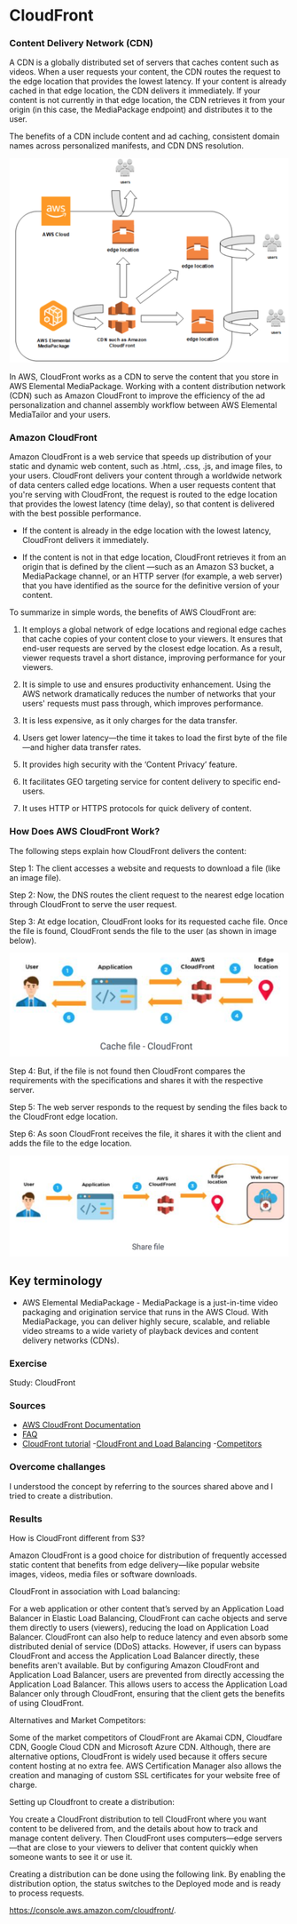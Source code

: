# CloudFront
### Content Delivery Network (CDN)

A CDN is a globally distributed set of servers that caches content such as videos. When a user requests your content, the CDN routes the request to the edge location that provides the lowest latency. If your content is already cached in that edge location, the CDN delivers it immediately. If your content is not currently in that edge location, the CDN retrieves it from your origin (in this case, the MediaPackage endpoint) and distributes it to the user. 

The benefits of a CDN include content and ad caching, consistent domain names across personalized manifests, and CDN DNS resolution. 

![AWS-13-2-CloudFront](../00_includes/AWS-Week2/AWS-13-2/i1.png)

In AWS, CloudFront works as a CDN to serve the content that you store in AWS Elemental MediaPackage. Working with a content distribution network (CDN) such as Amazon CloudFront to improve the efficiency of the ad personalization and channel assembly workflow between AWS Elemental MediaTailor and your users.

### Amazon CloudFront

Amazon CloudFront is a web service that speeds up distribution of your static and dynamic web content, such as .html, .css, .js, and image files, to your users. CloudFront delivers your content through a worldwide network of data centers called edge locations. When a user requests content that you're serving with CloudFront, the request is routed to the edge location that provides the lowest latency (time delay), so that content is delivered with the best possible performance.

- If the content is already in the edge location with the lowest latency, CloudFront delivers it immediately.

- If the content is not in that edge location, CloudFront retrieves it from an origin that is defined by the client —such as an Amazon S3 bucket, a MediaPackage channel, or an HTTP server (for example, a web server) that you have identified as the source for the definitive version of your content.

To summarize in simple words, the benefits of AWS CloudFront are:

 1. It employs a global network of edge locations and regional edge caches that cache copies of your content close to your viewers. It ensures that end-user requests are served by the closest edge location. As a result, viewer requests travel a short distance, improving performance for your viewers. 

2. It is simple to use and ensures productivity enhancement. Using the AWS network dramatically reduces the number of networks that your users' requests must pass through, which improves performance.

3. It is less expensive, as it only charges for the data transfer.

4. Users get lower latency—the time it takes to load the first byte of the file—and higher data transfer rates.

5. It provides high security with the ‘Content Privacy’ feature.

6. It facilitates GEO targeting service for content delivery to specific end-users.

7. It uses HTTP or HTTPS protocols for quick delivery of content.
### How Does AWS CloudFront Work?

The following steps explain how CloudFront delivers the content:

Step 1: The client accesses a website and requests to download a file (like an image file).

Step 2: Now, the DNS routes the client request to the nearest edge location through CloudFront to serve the user request.

Step 3: At edge location, CloudFront looks for its requested cache file. Once the file is found, CloudFront sends the file to the user (as shown in image below).

![AWS-13-2-CloudFront](../00_includes/AWS-Week2/AWS-13-2/i2.png)

Step 4: But, if the file is not found then CloudFront compares the requirements with the specifications and shares it with the respective server. 

Step 5: The web server responds to the request by sending the files back to the CloudFront edge location.

Step 6: As soon CloudFront receives the file, it shares it with the client and adds the file to the edge location.

![AWS-13-2-CloudFront](../00_includes/AWS-Week2/AWS-13-2/i3.png)

## Key terminology

- AWS Elemental MediaPackage - MediaPackage is a just-in-time video packaging and origination service that runs in the AWS Cloud. With MediaPackage, you can deliver highly secure, scalable, and reliable video streams to a wide variety of playback devices and content delivery networks (CDNs).

### Exercise

Study: CloudFront

### Sources

- [AWS CloudFront Documentation](https://docs.aws.amazon.com/AmazonCloudFront/latest/DeveloperGuide/Introduction.html)
- [FAQ](https://aws.amazon.com/cloudfront/faqs/)
- [CloudFront tutorial](https://www.simplilearn.com/tutorials/aws-tutorial/aws-cloudfront)
-[CloudFront and Load Balancing](https://docs.aws.amazon.com/AmazonCloudFront/latest/DeveloperGuide/restrict-access-to-load-balancer.html)
-[Competitors](https://www.gartner.com/reviews/market/global-cdn/vendor/amazon-web-services/product/cloudfront-cdn/alternatives)

### Overcome challanges

 I understood the concept by referring to the sources shared above and I tried to create a distribution.

### Results

How is CloudFront different from S3?

Amazon CloudFront is a good choice for distribution of frequently accessed static content that benefits from edge delivery—like popular website images, videos, media files or software downloads.

CloudFront in association with Load balancing:

For a web application or other content that’s served by an Application Load Balancer in Elastic Load Balancing, CloudFront can cache objects and serve them directly to users (viewers), reducing the load on Application Load Balancer. CloudFront can also help to reduce latency and even absorb some distributed denial of service (DDoS) attacks. However, if users can bypass CloudFront and access the Application Load Balancer directly, these benefits aren't available. But by configuring Amazon CloudFront and Application Load Balancer, users are prevented from directly accessing the Application Load Balancer. This allows users to access the Application Load Balancer only through CloudFront, ensuring that the client gets the benefits of using CloudFront.

Alternatives and Market Competitors:

Some of the market competitors of CloudFront are Akamai CDN, Cloudfare CDN, Google Cloud CDN and Microsoft Azure CDN. Although, there are alternative options, CloudFront is widely used because it offers secure content hosting at no extra fee. AWS Certification Manager also allows the creation and managing of custom SSL certificates for your website free of charge.

Setting up Cloudfront to create a distribution:

You create a CloudFront distribution to tell CloudFront where you want content to be delivered from, and the details about how to track and manage content delivery. Then CloudFront uses computers—edge servers—that are close to your viewers to deliver that content quickly when someone wants to see it or use it.

Creating a distribution can be done using the following link. By enabling the distribution option, the status switches to the Deployed mode and is ready to process requests.

https://console.aws.amazon.com/cloudfront/.

